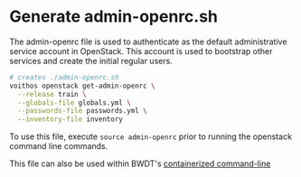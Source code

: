 # Generate admin-openrc.sh
The admin-openrc file is used to authenticate as the default administrative
service account in OpenStack. This account is used to bootstrap other services
and create the initial regular users.

```bash
# creates ./admin-openrc.sh
voithos openstack get-admin-openrc \
  --release train \
  --globals-file globals.yml \
  --passwords-file passwords.yml \
  --inventory-file inventory
```

To use this file, execute `source admin-openrc` prior to running the openstack
command line commands.

This file can also be used within BWDT's [containerized command-line](/openstack-cli.html)
